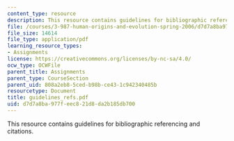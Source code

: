 ```yaml
---
content_type: resource
description: This resource contains guidelines for bibliographic referencing and citations.
file: /courses/3-987-human-origins-and-evolution-spring-2006/d7d7a8ba977feec821d8da2b185db700_guidelines_refs.pdf
file_size: 14614
file_type: application/pdf
learning_resource_types:
- Assignments
license: https://creativecommons.org/licenses/by-nc-sa/4.0/
ocw_type: OCWFile
parent_title: Assignments
parent_type: CourseSection
parent_uid: 808a2eb8-5ced-b98b-ce43-1c942340485b
resourcetype: Document
title: guidelines_refs.pdf
uid: d7d7a8ba-977f-eec8-21d8-da2b185db700
---
```

This resource contains guidelines for bibliographic referencing and citations.